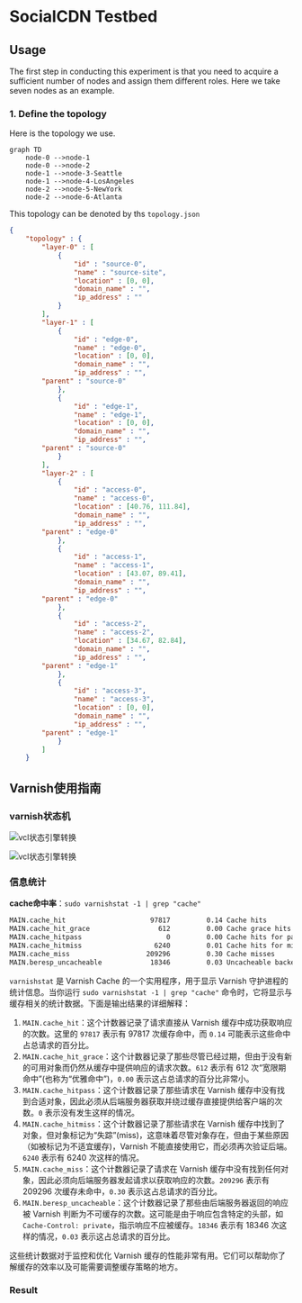 # SocialCDN Testbed

## Usage

The first step in conducting this experiment is that you need to acquire a sufficient number of nodes and assign them different roles. Here we take seven nodes as an example.

### 1. Define the topology

Here is the topology we use.

```mermaid
graph TD
    node-0 -->node-1
    node-0 -->node-2
    node-1 -->node-3-Seattle
    node-1 -->node-4-LosAngeles
    node-2 -->node-5-NewYork
    node-2 -->node-6-Atlanta
```

This topology can be denoted by ths `topology.json`

```json
{
    "topology" : {
        "layer-0" : [
            {
                "id" : "source-0",
                "name" : "source-site",
                "location" : [0, 0],
                "domain_name" : "",
                "ip_address" : ""
            }
        ],
        "layer-1" : [
            {
                "id" : "edge-0",
                "name" : "edge-0",
                "location" : [0, 0],
                "domain_name" : "",
                "ip_address" : "",
		"parent" : "source-0"
            },
            {
                "id" : "edge-1",
                "name" : "edge-1",
                "location" : [0, 0],
                "domain_name" : "",
                "ip_address" : "",
		"parent" : "source-0"
            }
        ],
        "layer-2" : [
            {
                "id" : "access-0",
                "name" : "access-0",
                "location" : [40.76, 111.84],
                "domain_name" : "",
                "ip_address" : "",
		"parent" : "edge-0"
            },
            {
                "id" : "access-1",
                "name" : "access-1",
                "location" : [43.07, 89.41],
                "domain_name" : "",
                "ip_address" : "",
		"parent" : "edge-0"
            },
            {
                "id" : "access-2",
                "name" : "access-2",
                "location" : [34.67, 82.84],
                "domain_name" : "",
                "ip_address" : "",
		"parent" : "edge-1"
            },
            {
                "id" : "access-3",
                "name" : "access-3",
                "location" : [0, 0],
                "domain_name" : "",
                "ip_address" : "",
		"parent" : "edge-1"
            }
        ]
    }

```

## Varnish使用指南


### varnish状态机

![vcl状态引擎转换](https://mrgao.oss-cn-beijing.aliyuncs.com/md/varnish/varnishstatus1.png?x-oss-process=style/watermark)

![vcl状态引擎转换](https://mrgao.oss-cn-beijing.aliyuncs.com/md/varnish/cache_req_fsm.png?x-oss-process=style/watermark)

### 信息统计

**cache命中率**：`sudo varnishstat -1 | grep "cache"`

```bash
MAIN.cache_hit                     97817         0.14 Cache hits
MAIN.cache_hit_grace                 612         0.00 Cache grace hits
MAIN.cache_hitpass                     0         0.00 Cache hits for pass.
MAIN.cache_hitmiss                  6240         0.01 Cache hits for miss.
MAIN.cache_miss                   209296         0.30 Cache misses
MAIN.beresp_uncacheable            18346         0.03 Uncacheable backend responses

```

`varnishstat` 是 Varnish Cache 的一个实用程序，用于显示 Varnish 守护进程的统计信息。当你运行 `sudo varnishstat -1 | grep "cache"` 命令时，它将显示与缓存相关的统计数据。下面是输出结果的详细解释：

1. `MAIN.cache_hit`：这个计数器记录了请求直接从 Varnish 缓存中成功获取响应的次数。这里的 `97817` 表示有 97817 次缓存命中，而 `0.14` 可能表示这些命中占总请求的百分比。
2. `MAIN.cache_hit_grace`：这个计数器记录了那些尽管已经过期，但由于没有新的可用对象而仍然从缓存中提供响应的请求次数。`612` 表示有 612 次“宽限期命中”(也称为“优雅命中”)，`0.00` 表示这占总请求的百分比非常小。
3. `MAIN.cache_hitpass`：这个计数器记录了那些请求在 Varnish 缓存中没有找到合适对象，因此必须从后端服务器获取并绕过缓存直接提供给客户端的次数。`0` 表示没有发生这样的情况。
4. `MAIN.cache_hitmiss`：这个计数器记录了那些请求在 Varnish 缓存中找到了对象，但对象标记为“失踪”(miss)，这意味着尽管对象存在，但由于某些原因（如被标记为不适宜缓存)，Varnish 不能直接使用它，而必须再次验证后端。`6240` 表示有 6240 次这样的情况。
5. `MAIN.cache_miss`：这个计数器记录了请求在 Varnish 缓存中没有找到任何对象，因此必须向后端服务器发起请求以获取响应的次数。`209296` 表示有 209296 次缓存未命中，`0.30` 表示这占总请求的百分比。
6. `MAIN.beresp_uncacheable`：这个计数器记录了那些由后端服务器返回的响应被 Varnish 判断为不可缓存的次数。这可能是由于响应包含特定的头部，如 `Cache-Control: private`，指示响应不应被缓存。`18346` 表示有 18346 次这样的情况，`0.03` 表示这占总请求的百分比。

这些统计数据对于监控和优化 Varnish 缓存的性能非常有用。它们可以帮助你了解缓存的效率以及可能需要调整缓存策略的地方。

### Result
